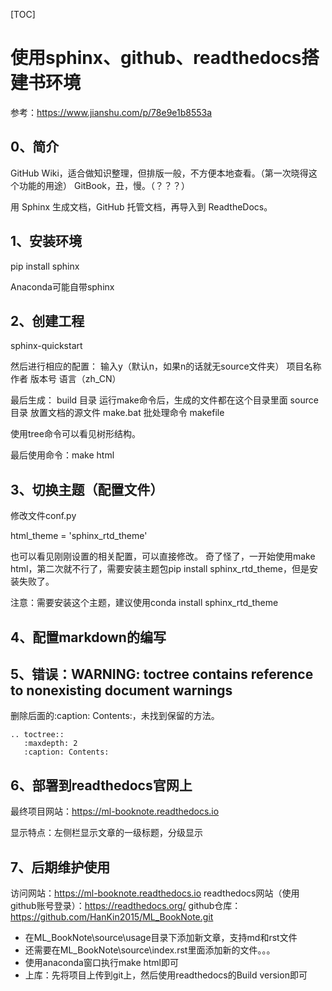 [TOC]
# 使用sphinx、github、readthedocs搭建书环境

参考：https://www.jianshu.com/p/78e9e1b8553a

## 0、简介
GitHub Wiki，适合做知识整理，但排版一般，不方便本地查看。（第一次晓得这个功能的用途）
GitBook，丑，慢。（？？？）

用 Sphinx 生成文档，GitHub 托管文档，再导入到 ReadtheDocs。

## 1、安装环境
pip install sphinx

Anaconda可能自带sphinx

## 2、创建工程
sphinx-quickstart

然后进行相应的配置：
输入y（默认n，如果n的话就无source文件夹）
项目名称
作者
版本号
语言（zh_CN）

最后生成：
build 目录 运行make命令后，生成的文件都在这个目录里面
source 目录 放置文档的源文件
make.bat 批处理命令
makefile

使用tree命令可以看见树形结构。

最后使用命令：make html

## 3、切换主题（配置文件）
修改文件conf.py

html_theme = 'sphinx_rtd_theme'

也可以看见刚刚设置的相关配置，可以直接修改。
奇了怪了，一开始使用make html，第二次就不行了，需要安装主题包pip install sphinx_rtd_theme，但是安装失败了。

注意：需要安装这个主题，建议使用conda install sphinx_rtd_theme


## 4、配置markdown的编写


## 5、错误：WARNING: toctree contains reference to nonexisting document warnings
删除后面的:caption: Contents:，未找到保留的方法。
```
.. toctree::
   :maxdepth: 2
   :caption: Contents:
```

## 6、部署到readthedocs官网上
最终项目网站：https://ml-booknote.readthedocs.io

显示特点：左侧栏显示文章的一级标题，分级显示


## 7、后期维护使用
访问网站：https://ml-booknote.readthedocs.io
readthedocs网站（使用github账号登录）：https://readthedocs.org/
github仓库：https://github.com/HanKin2015/ML_BookNote.git

- 在ML_BookNote\source\usage目录下添加新文章，支持md和rst文件
- 还需要在ML_BookNote\source\index.rst里面添加新的文件。。。
- 使用anaconda窗口执行make html即可
- 上库：先将项目上传到git上，然后使用readthedocs的Build version即可




